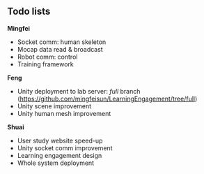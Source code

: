 ## Todo lists

**Mingfei**
* Socket comm: human skeleton
* Mocap data read & broadcast
* Robot comm: control
* Training framework

**Feng** 
* Unity deployment to lab server: *full* branch (https://github.com/mingfeisun/LearningEngagement/tree/full)
* Unity scene improvement
* Unity human mesh improvement

**Shuai**
* User study website speed-up
* Unity socket comm improvement
* Learning engagement design
* Whole system deployment
